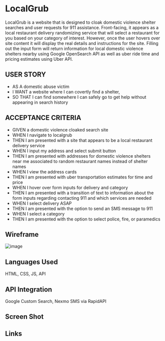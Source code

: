 # LocalGrub
LocalGrub is a website that is designed to cloak domestic violence shelter searches and user requests for 911 assistance.
Front-facing, it appears as a local restaurant delivery randomizing service that will select a restaurant for you based on your category of interest.
However, once the user hovers over site content it will display the real details and instructions for the site.
Filling out the input form will return information for local domestic violence shelters nearby using Google OpenSearch API as well as uber ride time and pricing estimates using Uber API.

## USER STORY
- AS A domestic abuse victim
- I WANT a website where I can covertly find a shelter,
- SO THAT I can find somewhere I can safely go to get help without appearing in search history

## ACCEPTANCE CRITERIA
- GIVEN a domestic violence cloaked search site
- WHEN I navigate to localgrub
- THEN I am presented with a site that appears to be a local restaurant delivery service
- WHEN I input my address and select submit button
- THEN I am presented with addresses for domestic violence shelters near me associated to random restaurant names instead of shelter names
- WHEN I view the address cards
- THEN I am presented with uber transportation estimates for time and price
- WHEN I hover over form inputs for delivery and category
- THEN I am presented with a transition of text to information about the form inputs regarding contacting 911 and which services are needed
- WHEN I select delivery ASAP
- THEN I am presented with the option to send an SMS message to 911
- WHEN I select a category
- THEN I am presented with the option to select police, fire, or paramedics

## Wireframe
![image](https://user-images.githubusercontent.com/87291933/132780062-d3d1d398-100c-411e-8c48-971ba65f1535.png)


## Languages Used
HTML, CSS, JS, API

## API Integration
Google Custom Search, Nexmo SMS via RapidAPI

## Screen Shot

## Links

